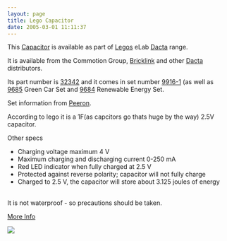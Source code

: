 ```yaml
---
layout: page
title: Lego Capacitor
date: 2005-03-01 11:11:37
---
```

<p>This <a class="wiki" href="/wiki/capacitor.html" title="Capacitor">Capacitor</a> is available as part of <a class="wiki" href="/wiki/lego.html" title="The best known construction toy">Legos</a> eLab <a class="wiki" href="/wiki/dacta.html" title="DACTA">Dacta</a> range.
</p>
<p>It is available from the Commotion Group, <a class="wiki" href="/wiki/bricklink.html" title="Lego Trading Commnity">Bricklink</a> and other <a class="wiki" href="/wiki/dacta.html" title="DACTA">Dacta</a> distributors.
</p>
<p>Its part number is <a class="wiki" href="tiki-directory_redirect.php?siteId=38" rel="">32342</a> and it comes in set number <a class="wiki" href="tiki-directory_redirect.php?siteId=39" rel="">9916-1</a> (as well as <a class="wiki" href="tiki-directory_redirect.php?siteId=40" rel="">9685</a> Green Car Set and <a class="wiki" href="tiki-directory_redirect.php?siteId=41" rel="">9684</a> Renewable Energy Set.
</p>
<p>Set information from <a class="wiki" href="/wiki/peeron.html" title="Online database of Lego Sets and Parts">Peeron</a>.
</p>
<p>According to lego it is a 1F(as capcitors go thats huge by the way) 2.5V capacitor.
</p>
<p>Other specs
</p>
<ul><li> Charging voltage maximum 4 V
</li><li> Maximum charging and discharging current 0-250 mA
</li><li> Red LED indicator when fully charged at 2.5 V
</li><li> Protected against reverse polarity; capacitor will not fully charge
</li><li> Charged to 2.5 V, the capacitor will store about 3.125 joules of energy
</li></ul><p>
<br/>It is not waterproof - so precautions should be taken.
</p>
<p><a class="wiki" href="tiki-directory_redirect.php?siteId=42" rel="">More Info</a>
</p>
<p><img class="img-responsive" src="image44"/>
</p>
